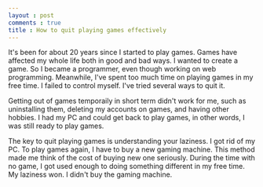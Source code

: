 ```yaml
---
layout : post
comments : true
title : How to quit playing games effectively
---
```


It's been for about 20 years since I started to play games. Games have affected my whole life both in good and bad ways. I wanted to create a game. So I became a programmer, even though working on web programming. Meanwhile, I've spent too much time on playing games in my free time. I failed to control myself. I've tried several ways to quit it.

<!--break-->

Getting out of games temporaily in short term didn't work for me, such as uninstalling them, deleting my accounts on games, and having other hobbies. I had my PC and could get back to play games, in other words, I was still ready to play games.

The key to quit playing games is understanding your laziness. I got rid of my PC. To play games again, I have to buy a new gaming machine. This method made me think of the cost of buying new one seriously. During the time with no game, I got used enough to doing something different in my free time. My laziness won. I didn't buy the gaming machine.
